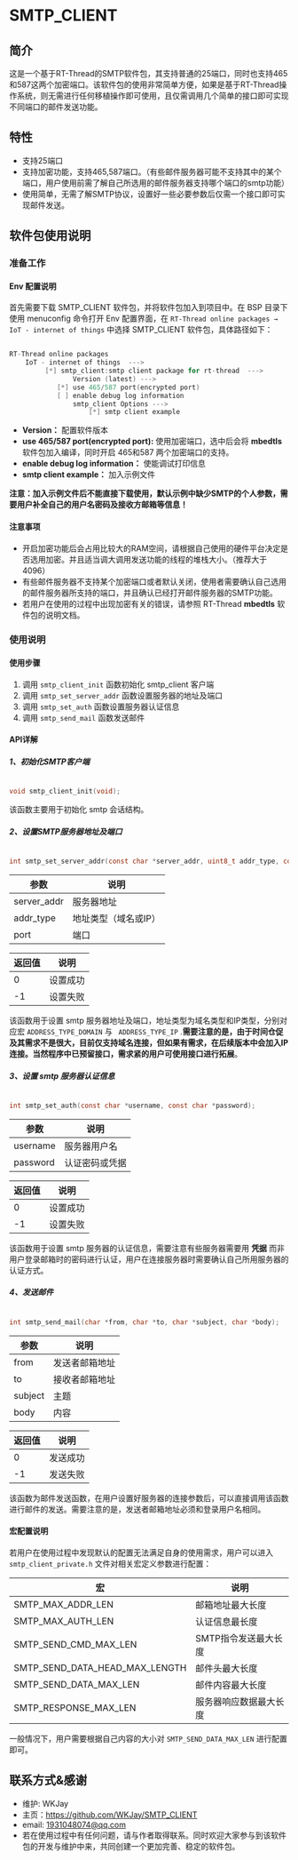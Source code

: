 # SMTP_CLIENT

## 简介

这是一个基于RT-Thread的SMTP软件包，其支持普通的25端口，同时也支持465和587这两个加密端口。该软件包的使用非常简单方便，如果是基于RT-Thread操作系统，则无需进行任何移植操作即可使用，且仅需调用几个简单的接口即可实现不同端口的邮件发送功能。

## 特性

- 支持25端口
- 支持加密功能，支持465,587端口。（有些邮件服务器可能不支持其中的某个端口，用户使用前需了解自己所选用的邮件服务器支持哪个端口的smtp功能）
- 使用简单，无需了解SMTP协议，设置好一些必要参数后仅需一个接口即可实现邮件发送。

## 软件包使用说明

### 准备工作
 
#### Env 配置说明

首先需要下载 SMTP_CLIENT 软件包，并将软件包加入到项目中。在 BSP 目录下使用 menuconfig 命令打开 Env 配置界面，在 `RT-Thread online packages → IoT - internet of things` 中选择 SMTP_CLIENT 软件包，具体路径如下：

```C

RT-Thread online packages
    IoT - internet of things  --->
         [*] smtp_client:smtp client package for rt-thread  --->
                Version (latest) --->
            [*] use 465/587 port(encrypted port)
            [ ] enable debug log information
                smtp_client Options --->
                    [*] smtp client example

```

- **Version：** 配置软件版本
- **use 465/587 port(encrypted port):** 使用加密端口，选中后会将 **mbedtls** 软件包加入编译，同时开启 465和587 两个加密端口的支持。
- **enable debug log information：** 使能调试打印信息
- **smtp client example：** 加入示例文件

**注意：加入示例文件后不能直接下载使用，默认示例中缺少SMTP的个人参数，需要用户补全自己的用户名密码及接收方邮箱等信息！**

#### 注意事项

 - 开启加密功能后会占用比较大的RAM空间，请根据自己使用的硬件平台决定是否选用加密。并且适当调大调用发送功能的线程的堆栈大小。（推荐大于4096）
 - 有些邮件服务器不支持某个加密端口或者默认关闭，使用者需要确认自己选用的邮件服务器所支持的端口，并且确认已经打开邮件服务器的SMTP功能。
 - 若用户在使用的过程中出现加密有关的错误，请参照 RT-Thread **mbedtls** 软件包的说明文档。

 ### 使用说明

 #### 使用步骤

 1. 调用 `smtp_client_init` 函数初始化 smtp_client 客户端
 2. 调用 `smtp_set_server_addr` 函数设置服务器的地址及端口
 3. 调用 `smtp_set_auth` 函数设置服务器认证信息
 4. 调用 `smtp_send_mail` 函数发送邮件

 #### API详解

 ##### 1、初始化SMTP客户端

 ```C

 void smtp_client_init(void);
 
 ```

该函数主要用于初始化 smtp 会话结构。

##### 2、设置SMTP服务器地址及端口

```C

int smtp_set_server_addr(const char *server_addr, uint8_t addr_type, const char *port);

```

|参数|说明|
|---|---|
|server_addr|服务器地址|
|addr_type|地址类型（域名或IP）|
|port|端口|

|返回值|说明|
|----|----|
|0|设置成功|
|-1|设置失败|

该函数用于设置 smtp 服务器地址及端口，地址类型为域名类型和IP类型，分别对应宏 `ADDRESS_TYPE_DOMAIN` 与 ` ADDRESS_TYPE_IP` .**需要注意的是，由于时间仓促及其需求不是很大，目前仅支持域名连接，但如果有需求，在后续版本中会加入IP连接。当然程序中已预留接口，需求紧的用户可使用接口进行拓展**。

##### 3、设置 smtp 服务器认证信息

```C

int smtp_set_auth(const char *username, const char *password);

```

|参数|说明|
|---|---|
|username|服务器用户名|
|password|认证密码或凭据|

|返回值|说明|
|----|----|
|0|设置成功|
|-1|设置失败|

该函数用于设置 smtp 服务器的认证信息，需要注意有些服务器需要用 **凭据** 而非用户登录邮箱时的密码进行认证，用户在连接服务器时需要确认自己所用服务器的认证方式。

##### 4、发送邮件

```C

int smtp_send_mail(char *from, char *to, char *subject, char *body);

```

|参数|说明|
|---|---|
|from|发送者邮箱地址|
|to|接收者邮箱地址|
|subject|主题|
|body|内容|

|返回值|说明|
|----|----|
|0|发送成功|
|-1|发送失败|

该函数为邮件发送函数，在用户设置好服务器的连接参数后，可以直接调用该函数进行邮件的发送。需要注意的是，发送者邮箱地址必须和登录用户名相同。

 #### 宏配置说明

若用户在使用过程中发现默认的配置无法满足自身的使用需求，用户可以进入 `smtp_client_private.h` 文件对相关宏定义参数进行配置：

|宏|说明|
|---|---|
|SMTP_MAX_ADDR_LEN|邮箱地址最大长度|
|SMTP_MAX_AUTH_LEN|认证信息最长度|
|SMTP_SEND_CMD_MAX_LEN|SMTP指令发送最大长度|
|SMTP_SEND_DATA_HEAD_MAX_LENGTH|邮件头最大长度|
|SMTP_SEND_DATA_MAX_LEN|邮件内容最大长度|
|SMTP_RESPONSE_MAX_LEN|服务器响应数据最大长度|

一般情况下，用户需要根据自己内容的大小对 `SMTP_SEND_DATA_MAX_LEN` 进行配置即可。

## 联系方式&感谢

- 维护: WKJay
- 主页：https://github.com/WKJay/SMTP_CLIENT
- email: 1931048074@qq.com
- 若在使用过程中有任何问题，请与作者取得联系。同时欢迎大家参与到该软件包的开发与维护中来，共同创建一个更加完善、稳定的软件包。

